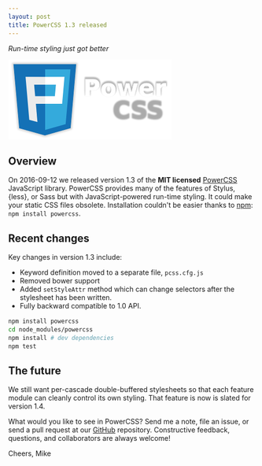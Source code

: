 ```yaml
---
layout: post
title: PowerCSS 1.3 released
---
```

*Run-time styling just got better*

![PowerCSS 1.3 released](/images/2016-02-22-pcss.png)

## Overview
On 2016-09-12 we released version 1.3 of the **MIT licensed** 
[PowerCSS][0] JavaScript library. PowerCSS provides many of the features of
Stylus, {less}, or Sass but with JavaScript-powered run-time styling.
It could make your static CSS files obsolete. Installation couldn't be easier
thanks to [npm][1]: `npm install powercss`.

## Recent changes
Key changes in version 1.3 include:
- Keyword definition moved to a separate file, `pcss.cfg.js`
- Removed bower support
- Added `setStyleAttr` method which can change selectors
  after the stylesheet has been written.
- Fully backward compatible to 1.0 API.

```bash
npm install powercss
cd node_modules/powercss
npm install # dev dependencies
npm test
```

## The future
We still want per-cascade double-buffered stylesheets so that each
feature module can cleanly control its own styling. That feature is
now is slated for version 1.4.

What would you like to see in PowerCSS? Send me a note, file an issue,
or send a pull request at our [GitHub][2] repository. Constructive feedback,
questions, and collaborators are always welcome!

Cheers, Mike

[0]:http://powercss.org
[1]:https://www.npmjs.com/package/powercss
[2]:https://github.com/mmikowski/powercss
